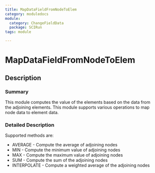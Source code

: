 ```yaml
---
title: MapDataFieldFromNodeToElem
category: moduledocs
module:
  category: ChangeFieldData
  package: SCIRun
tags: module

---
```


# MapDataFieldFromNodeToElem

## Description

### Summary

This module computes the value of the elements based on the data from the adjoining elements. This module supports various operations to map node data to element data.

### Detailed Description

Supported methods are: 

  * AVERAGE - Compute the average of adjoining nodes 
  * MIN - Compute the minimum value of adjoining nodes
  * MAX - Compute the maximum value of adjoining nodes
  * SUM - Compute the sum of the adjoining nodes
  * INTERPOLATE - Compute a weighted average of the adjoining nodes
